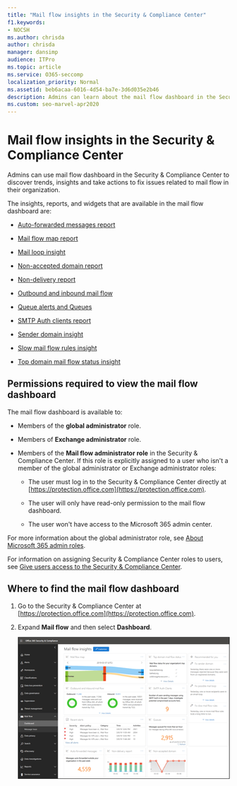 ```yaml
---
title: "Mail flow insights in the Security & Compliance Center"
f1.keywords:
- NOCSH
ms.author: chrisda
author: chrisda
manager: dansimp
audience: ITPro
ms.topic: article
ms.service: O365-seccomp
localization_priority: Normal
ms.assetid: beb6acaa-6016-4d54-ba7e-3d6d035e2b46
description: Admins can learn about the mail flow dashboard in the Security & Compliance Center, including insights, reports, and widgets.
ms.custom: seo-marvel-apr2020
---
```


# Mail flow insights in the Security & Compliance Center

Admins can use mail flow dashboard in the Security & Compliance Center to discover trends, insights and take actions to fix issues related to mail flow in their organization.

The insights, reports, and widgets that are available in the mail flow dashboard are:

- [Auto-forwarded messages report](mfi-auto-forwarded-messages-report.md)

- [Mail flow map report](mfi-mail-flow-map-report.md)

- [Mail loop insight](mfi-mail-loop-insight.md)

- [Non-accepted domain report](mfi-non-accepted-domain-report.md)

- [Non-delivery report](mfi-non-delivery-report.md)

- [Outbound and inbound mail flow](mfi-outbound-and-inbound-mail-flow.md)

- [Queue alerts and Queues](mfi-queue-alerts-and-queues.md)

- [SMTP Auth clients report](mfi-smtp-auth-clients-report.md)

- [Sender domain insight](mfi-sender-domain-insight.md)

- [Slow mail flow rules insight](mfi-slow-mail-flow-rules-insight.md)

- [Top domain mail flow status insight](mfi-domain-mail-flow-status-insight.md)

## Permissions required to view the mail flow dashboard

The mail flow dashboard is available to:

- Members of the **global administrator** role.

- Members of **Exchange administrator** role.

- Members of the **Mail flow administrator role** in the Security & Compliance Center. If this role is explicitly assigned to a user who isn't a member of the global administrator or Exchange administrator roles:

  - The user must log in to the Security & Compliance Center directly at [https://protection.office.com](https://protection.office.com).

  - The user will only have read-only permission to the mail flow dashboard.

  - The user won't have access to the Microsoft 365 admin center.

For more information about the global administrator role, see [About Microsoft 365 admin roles](https://docs.microsoft.com/microsoft-365/admin/add-users/about-admin-roles).

For information on assigning Security & Compliance Center roles to users, see [Give users access to the Security & Compliance Center](grant-access-to-the-security-and-compliance-center.md).

## Where to find the mail flow dashboard

1. Go to the Security & Compliance Center at [https://protection.office.com](https://protection.office.com).

2. Expand **Mail flow** and then select **Dashboard**.

   ![The mail flow dashboard in the Security & Compliance Center](../../media/mail-flow-dashboard-v2.png)

